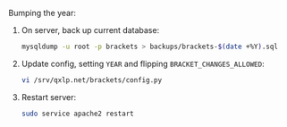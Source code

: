 Bumping the year:

1.  On server, back up current database:

    ```bash
    mysqldump -u root -p brackets > backups/brackets-$(date +%Y).sql
    ```

2.  Update config, setting `YEAR` and flipping `BRACKET_CHANGES_ALLOWED`:

    ```bash
    vi /srv/qxlp.net/brackets/config.py
    ```

3.  Restart server:

    ```bash
    sudo service apache2 restart
    ```
